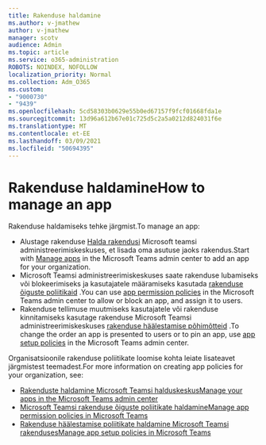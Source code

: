 ```yaml
---
title: Rakenduse haldamine
ms.author: v-jmathew
author: v-jmathew
manager: scotv
audience: Admin
ms.topic: article
ms.service: o365-administration
ROBOTS: NOINDEX, NOFOLLOW
localization_priority: Normal
ms.collection: Adm_O365
ms.custom:
- "9000730"
- "9439"
ms.openlocfilehash: 5cd58303b0629e55b0ed67157f9fcf01668fda1e
ms.sourcegitcommit: 13d96a612b67e01c725d5c2a5a0212d824031f6e
ms.translationtype: MT
ms.contentlocale: et-EE
ms.lasthandoff: 03/09/2021
ms.locfileid: "50694395"
---
```

# <a name="how-to-manage-an-app"></a><span data-ttu-id="bf3b1-102">Rakenduse haldamine</span><span class="sxs-lookup"><span data-stu-id="bf3b1-102">How to manage an app</span></span>

<span data-ttu-id="bf3b1-103">Rakenduse haldamiseks tehke järgmist.</span><span class="sxs-lookup"><span data-stu-id="bf3b1-103">To manage an app:</span></span>

- <span data-ttu-id="bf3b1-104">Alustage rakenduse [Halda rakendusi](https://admin.teams.microsoft.com/policies/manage-apps) Microsoft teamsi administreerimiskeskuses, et lisada oma asutuse jaoks rakendus.</span><span class="sxs-lookup"><span data-stu-id="bf3b1-104">Start with [Manage apps](https://admin.teams.microsoft.com/policies/manage-apps) in the Microsoft Teams admin center to add an app for your organization.</span></span>
- <span data-ttu-id="bf3b1-105">Microsoft Teamsi administreerimiskeskuses saate rakenduse lubamiseks või blokeerimiseks ja kasutajatele määramiseks kasutada [rakenduse õiguste poliitikaid](https://admin.teams.microsoft.com/policies/app-permission) .</span><span class="sxs-lookup"><span data-stu-id="bf3b1-105">You can use [app permission policies](https://admin.teams.microsoft.com/policies/app-permission) in the Microsoft Teams admin center to allow or block an app, and assign it to users.</span></span>
- <span data-ttu-id="bf3b1-106">Rakenduse tellimuse muutmiseks kasutajatele või rakenduse kinnitamiseks kasutage rakenduse Microsoft Teamsi administreerimiskeskuses [rakenduse häälestamise põhimõtteid](https://admin.teams.microsoft.com/policies/app-setup) .</span><span class="sxs-lookup"><span data-stu-id="bf3b1-106">To change the order an app is presented to users or to pin an app, use [app setup policies](https://admin.teams.microsoft.com/policies/app-setup) in the Microsoft Teams admin center.</span></span>

<span data-ttu-id="bf3b1-107">Organisatsioonile rakenduse poliitikate loomise kohta leiate lisateavet järgmistest teemadest.</span><span class="sxs-lookup"><span data-stu-id="bf3b1-107">For more information on creating app policies for your organization, see:</span></span>

- [<span data-ttu-id="bf3b1-108">Rakenduste haldamine Microsoft Teamsi halduskeskus</span><span class="sxs-lookup"><span data-stu-id="bf3b1-108">Manage your apps in the Microsoft Teams admin center</span></span>](https://docs.microsoft.com/MicrosoftTeams/manage-apps)
- [<span data-ttu-id="bf3b1-109">Microsoft Teamsi rakenduse õiguste poliitikate haldamine</span><span class="sxs-lookup"><span data-stu-id="bf3b1-109">Manage app permission policies in Microsoft Teams</span></span>](https://docs.microsoft.com/microsoftteams/teams-app-permission-policies)
- [<span data-ttu-id="bf3b1-110">Rakenduse häälestamise poliitikate haldamine Microsoft Teamsi rakenduses</span><span class="sxs-lookup"><span data-stu-id="bf3b1-110">Manage app setup policies in Microsoft Teams</span></span>](https://docs.microsoft.com/microsoftteams/teams-app-setup-policies)
